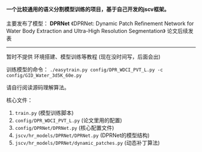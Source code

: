 #### 一个比较通用的语义分割模型训练的项目，基于自己开发的jscv框架。
主要发布了模型： **DPRNet** 《DPRNet: Dynamic Patch Refinement Network for Water Body Extraction and Ultra-High Resolution Segmentation》
论文后续发表

---


暂时不提供 环境搭建、模型训练等教程 (现在没时间写，后面会出)

训练模型的命令： `./easytrain.py config/DPR_WDCI_PVT_L.py -c config/GID_Water_3d5K_60e.py`

请自行阅读源码理解算法。

核心文件：

1. `train.py` (模型训练脚本)
1. `config/DPR_WDCI_PVT_L.py` (论文里用的配置)
1. `config/DPRNet/DPRNet.py` (核心配置文件)
1. `jscv/hr_models/DPRNet/DPRNet.py` (DPRNet的模型结构)
1. `jscv/hr_models/DPRNet/dynamic_patches.py` (动态补丁算法)
